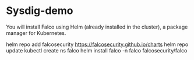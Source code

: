 # Sysdig-demo

You will install Falco using Helm (already installed in the cluster), a package manager for Kubernetes.

helm repo add falcosecurity https://falcosecurity.github.io/charts
helm repo update
kubectl create ns falco
helm install falco -n falco falcosecurity/falco
